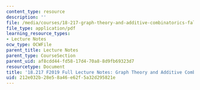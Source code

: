 ```yaml
---
content_type: resource
description: ''
file: /media/courses/18-217-graph-theory-and-additive-combinatorics-fall-2019/212e032b28e58a46e62f5a32d295821e_MIT18_217F19_full_notes.pdf
file_type: application/pdf
learning_resource_types:
- Lecture Notes
ocw_type: OCWFile
parent_title: Lecture Notes
parent_type: CourseSection
parent_uid: af8cdd44-fd58-17d4-70a8-8d9fb69323d7
resourcetype: Document
title: '18.217 F2019 Full Lecture Notes: Graph Theory and Additive Combinatorics'
uid: 212e032b-28e5-8a46-e62f-5a32d295821e
---
```

